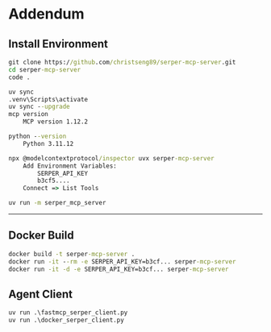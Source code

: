 # Addendum

## Install Environment

```cmd
git clone https://github.com/christseng89/serper-mcp-server.git
cd serper-mcp-server
code .
```

```cmd
uv sync
.venv\Scripts\activate
uv sync --upgrade
mcp version
    MCP version 1.12.2

python --version
    Python 3.11.12

npx @modelcontextprotocol/inspector uvx serper-mcp-server
    Add Environment Variables:
        SERPER_API_KEY
        b3cf5....
    Connect => List Tools

uv run -m serper_mcp_server    

```

---

## Docker Build

```cmd
docker build -t serper-mcp-server .
docker run -it --rm -e SERPER_API_KEY=b3cf... serper-mcp-server
docker run -it -d -e SERPER_API_KEY=b3cf... serper-mcp-server
```

## Agent Client

```cmd
uv run .\fastmcp_serper_client.py
uv run .\docker_serper_client.py
```
